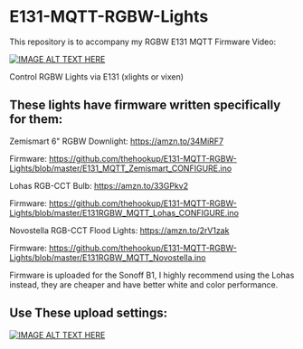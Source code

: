 # E131-MQTT-RGBW-Lights

This repository is to accompany my RGBW E131 MQTT Firmware Video:

[![IMAGE ALT TEXT HERE](https://img.youtube.com/vi/r5gju3l6AFQ/0.jpg)](https://www.youtube.com/watch?v=r5gju3l6AFQ)

Control RGBW Lights via E131 (xlights or vixen)
## These lights have firmware written specifically for them:

Zemismart 6" RGBW Downlight: https://amzn.to/34MiRF7

Firmware: https://github.com/thehookup/E131-MQTT-RGBW-Lights/blob/master/E131_MQTT_Zemismart_CONFIGURE.ino

Lohas RGB-CCT Bulb: https://amzn.to/33GPkv2

Firmware: https://github.com/thehookup/E131-MQTT-RGBW-Lights/blob/master/E131RGBW_MQTT_Lohas_CONFIGURE.ino

Novostella RGB-CCT Flood Lights: https://amzn.to/2rV1zak

Firmware: https://github.com/thehookup/E131-MQTT-RGBW-Lights/blob/master/E131RGBW_MQTT_Novostella.ino


Firmware is uploaded for the Sonoff B1, I highly recommend using the Lohas instead, they are cheaper and have better white and color performance.

## Use These upload settings:

[![IMAGE ALT TEXT HERE](https://github.com/thehookup/E131-MQTT-RGBW-Lights/blob/master/upload_settings.JPG?raw=true)](https://github.com/thehookup/E131-MQTT-RGBW-Lights/blob/master/upload_settings.JPG?raw=true)


